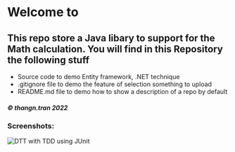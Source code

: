 
# Welcome to 
## This repo store a Java libary to support for the Math calculation. You will find in this Repository the following stuff


* Source code to demo Entity framework, .NET technique
* .gitignore file to demo the feature of selection something to upload 
* README.md file to demo how to show a description of a repo by default

##### © thangn.tran 2022

### Screenshots:
![DTT with TDD using JUnit]()